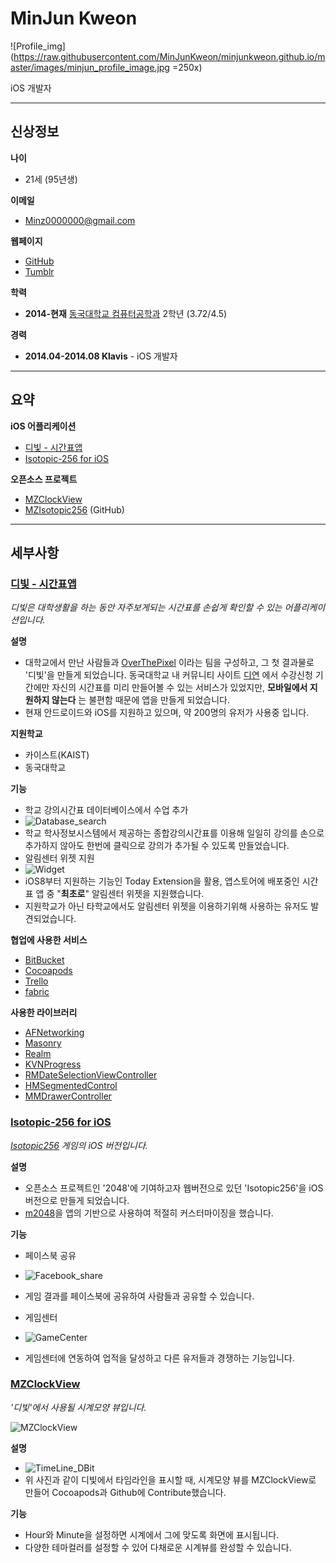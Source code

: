 # MinJun Kweon

![Profile_img](https://raw.githubusercontent.com/MinJunKweon/minjunkweon.github.io/master/images/minjun_profile_image.jpg =250x)

iOS 개발자

***

## 신상정보
**나이** 
* 21세 (95년생)

**이메일** 
* Minz0000000@gmail.com

**웹페이지** 
* [GitHub](http://github.com/minjunkweon)
* [Tumblr](http://minzkweon.tumblr.com)

**학력** 
* **2014-현재** [동국대학교 컴퓨터공학과](http://cse.dongguk.edu) 2학년 (3.72/4.5) 

**경력** 
* **2014.04-2014.08 Klavis** - iOS 개발자 

***

## 요약
**iOS 어플리케이션** 
* [디빛 - 시간표앱](https://itunes.apple.com/us/app/dibich-siganpyoaeb/id982776253?l=ko&ls=1&mt=8) 
* [Isotopic-256 for iOS](https://itunes.apple.com/us/app/isotopic-256/id909720805?l=ko&ls=1&mt=8)

**오픈소스 프로젝트** 
* [MZClockView](https://github.com/MinJunKweon/MZClockView) 
* [MZIsotopic256](https://github.com/MinJunKweon/MZIsotopic256) (GitHub)

***

## 세부사항
### [디빛 - 시간표앱](https://itunes.apple.com/us/app/dibich-siganpyoaeb/id982776253?l=ko&ls=1&mt=8)
*디빛은 대학생활을 하는 동안 자주보게되는 시간표를 손쉽게 확인할 수 있는 어플리케이션입니다.*

**설명** 
* 대학교에서 만난 사람들과 [OverThePixel](http://overthepixels.com) 이라는 팀을 구성하고, 그 첫 결과물로 '디빛'을 만들게 되었습니다.
동국대학교 내 커뮤니티 사이트 [디연](http://dyeon.net) 에서 수강신청 기간에만 자신의 시간표를 미리 만들어볼 수 있는 서비스가 있었지만, **모바일에서 지원하지 않는다** 는 불편함 때문에 앱을 만들게 되었습니다. 
* 현재 안드로이드와 iOS를 지원하고 있으며, 약 200명의 유저가 사용중 입니다.

**지원학교**
* 카이스트(KAIST)
* 동국대학교

**기능**
* 학교 강의시간표 데이터베이스에서 수업 추가
 * ![Database_search](https://github.com/MinJunKweon/minjunkweon.github.io/blob/master/images/Database_search.jpg?raw=true)
 * 학교 학사정보시스템에서 제공하는 종합강의시간표를 이용해 일일히 강의를 손으로 추가하지 않아도 한번에 클릭으로 강의가 추가될 수 있도록 만들었습니다.
* 알림센터 위젯 지원
 * ![Widget](https://fbcdn-sphotos-e-a.akamaihd.net/hphotos-ak-xtp1/v/t1.0-9/11143539_1631924167044007_5431670694314137520_n.jpg?oh=dea16b5ff1c2601d1b400a1927560dcb&oe=5607C5C6&__gda__=1442807520_2d3107a0083218110785262cca45eff5)
 * iOS8부터 지원하는 기능인 Today Extension을 활용, 앱스토어에 배포중인 시간표 앱 중 "**최초로**" 알림센터 위젯을 지원했습니다.
 * 지원학교가 아닌 타학교에서도 알림센터 위젯을 이용하기위해 사용하는 유저도 발견되었습니다.

**협업에 사용한 서비스** 
* [BitBucket](http://bitbucket.org) 
* [Cocoapods](http://cocoapods.org) 
* [Trello](http://trello.com)
* [fabric](http://fabric.io)

**사용한 라이브러리** 
* [AFNetworking](https://github.com/AFNetworking/AFNetworking) 
* [Masonry](https://github.com/SnapKit/Masonry)
* [Realm](http://realm.io)
* [KVNProgress](https://github.com/kevin-hirsch/KVNProgress)
* [RMDateSelectionViewController](https://github.com/CooperRS/RMDateSelectionViewController)
* [HMSegmentedControl](https://github.com/HeshamMegid/HMSegmentedControl)
* [MMDrawerController](https://github.com/mutualmobile/MMDrawerController)

### [Isotopic-256 for iOS](https://itunes.apple.com/us/app/isotopic-256/id909720805?l=ko&ls=1&mt=8)
*[Isotopic256](http://jamesdonnelly.github.io/Isotopic256/) 게임의 iOS 버전입니다.*

**설명**
* 오픈소스 프로젝트인 '2048'에 기여하고자 웹버전으로 있던 'Isotopic256'을 iOS 버전으로 만들게 되었습니다.
* [m2048](https://github.com/danqing/2048)을 앱의 기반으로 사용하여 적절히 커스터마이징을 했습니다.

**기능**
* 페이스북 공유
 * ![Facebook_share](https://github.com/MinJunKweon/minjunkweon.github.io/blob/master/images/Facebook_Share.jpg?raw=true)
 * 게임 결과를 페이스북에 공유하여 사람들과 공유할 수 있습니다.

* 게임센터
 * ![GameCenter](https://github.com/MinJunKweon/minjunkweon.github.io/blob/master/images/GameCenter.jpg?raw=true)
 * 게임센터에 연동하여 업적을 달성하고 다른 유저들과 경쟁하는 기능입니다.


### [MZClockView](https://github.com/MinJunKweon/MZClockView)
*'디빛'에서 사용될 시계모양 뷰입니다.*

![MZClockView](https://camo.githubusercontent.com/c9beddf6de0ce4de57a00ba37f87e76cc0166626/68747470733a2f2f33312e6d656469612e74756d626c722e636f6d2f36636235613736646638313037316337383834373463363961633861646466332f74756d626c725f696e6c696e655f6e68766f6b777951584631736b7876676e2e6a7067)

**설명**
* ![TimeLine_DBit](https://fbcdn-sphotos-c-a.akamaihd.net/hphotos-ak-xfp1/v/t1.0-9/10653330_1631924163710674_1580725709152558641_n.jpg?oh=21c7c81f81e92e3524c776d0223d1263&oe=55F4D3A4&__gda__=1442791668_5666a1bd59d1a5676b2ebcc8c94adf89)
* 위 사진과 같이 디빛에서 타임라인을 표시할 때, 시계모양 뷰를 MZClockView로 만들어 Cocoapods과 Github에 Contribute했습니다.

**기능**
* Hour와 Minute을 설정하면 시계에서 그에 맞도록 화면에 표시됩니다.
* 다양한 테마컬러를 설정할 수 있어 다채로운 시계뷰를 완성할 수 있습니다.
